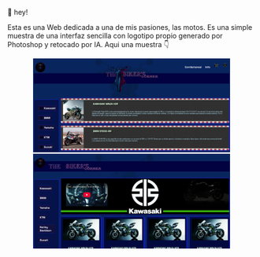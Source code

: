 👋 hey!

Esta es una Web dedicada a una de mis pasiones, las motos. Es una simple muestra de una interfaz sencilla con logotipo propio generado por Photoshop y retocado por IA.
Aqui una muestra 👇




<p align="center">
  <a href="./imagenes/captura.mp4">
  <img src="./imagenes/principal.png" alt="Captura de pantalla principal" width="400"/>
  <img src="./imagenes/kawasaki.png" alt="Captura de pantalla secundaria" width="400"/>
   </a>
</p>
